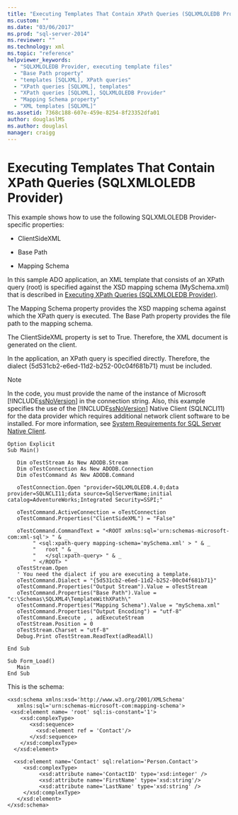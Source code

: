 ```yaml
---
title: "Executing Templates That Contain XPath Queries (SQLXMLOLEDB Provider) | Microsoft Docs"
ms.custom: ""
ms.date: "03/06/2017"
ms.prod: "sql-server-2014"
ms.reviewer: ""
ms.technology: xml
ms.topic: "reference"
helpviewer_keywords: 
  - "SQLXMLOLEDB Provider, executing template files"
  - "Base Path property"
  - "templates [SQLXML], XPath queries"
  - "XPath queries [SQLXML], templates"
  - "XPath queries [SQLXML], SQLXMLOLEDB Provider"
  - "Mapping Schema property"
  - "XML templates [SQLXML]"
ms.assetid: 7368c188-607e-459e-8254-8f23352dfa01
author: douglaslMS
ms.author: douglasl
manager: craigg
---
```

# Executing Templates That Contain XPath Queries (SQLXMLOLEDB Provider)
  This example shows how to use the following SQLXMLOLEDB Provider-specific properties:  
  
-   ClientSideXML  
  
-   Base Path  
  
-   Mapping Schema  
  
 In this sample ADO application, an XML template that consists of an XPath query (root) is specified against the XSD mapping schema (MySchema.xml) that is described in [Executing XPath Queries &#40;SQLXMLOLEDB Provider&#41;](executing-xpath-queries-sqlxmloledb-provider.md).  
  
 The Mapping Schema property provides the XSD mapping schema against which the XPath query is executed. The Base Path property provides the file path to the mapping schema.  
  
 The ClientSideXML property is set to True. Therefore, the XML document is generated on the client.  
  
 In the application, an XPath query is specified directly. Therefore, the dialect {5d531cb2-e6ed-11d2-b252-00c04f681b71} must be included.  
  
> [!NOTE]  
>  In the code, you must provide the name of the instance of Microsoft [!INCLUDE[ssNoVersion](../../../includes/ssnoversion-md.md)] in the connection string. Also, this example specifies the use of the [!INCLUDE[ssNoVersion](../../../includes/ssnoversion-md.md)] Native Client (SQLNCLI11) for the data provider which requires additional network client software to be installed. For more information, see [System Requirements for SQL Server Native Client](../../native-client/system-requirements-for-sql-server-native-client.md).  
  
```  
Option Explicit  
Sub Main()  
  
   Dim oTestStream As New ADODB.Stream  
   Dim oTestConnection As New ADODB.Connection  
   Dim oTestCommand As New ADODB.Command  
  
   oTestConnection.Open "provider=SQLXMLOLEDB.4.0;data provider=SQLNCLI11;data source=SqlServerName;initial catalog=AdventureWorks;Integrated Security=SSPI;"  
  
   oTestCommand.ActiveConnection = oTestConnection  
   oTestCommand.Properties("ClientSideXML") = "False"  
  
   oTestCommand.CommandText = "<ROOT xmlns:sql='urn:schemas-microsoft-com:xml-sql'> " & _  
        " <sql:xpath-query mapping-schema='mySchema.xml' > " & _  
        "   root " & _  
        "   </sql:xpath-query> " & _  
        " </ROOT> "  
   oTestStream.Open  
   ' You need the dialect if you are executing a template.  
   oTestCommand.Dialect = "{5d531cb2-e6ed-11d2-b252-00c04f681b71}"  
   oTestCommand.Properties("Output Stream").Value = oTestStream  
   oTestCommand.Properties("Base Path").Value = "c:\Schemas\SQLXML4\TemplateWithXPath\"  
   oTestCommand.Properties("Mapping Schema").Value = "mySchema.xml"  
   oTestCommand.Properties("Output Encoding") = "utf-8"  
   oTestCommand.Execute , , adExecuteStream  
   oTestStream.Position = 0  
   oTestStream.Charset = "utf-8"  
   Debug.Print oTestStream.ReadText(adReadAll)  
  
End Sub  
  
Sub Form_Load()  
   Main  
End Sub  
```  
  
 This is the schema:  
  
```  
<xsd:schema xmlns:xsd='http://www.w3.org/2001/XMLSchema'  
   xmlns:sql='urn:schemas-microsoft-com:mapping-schema'>  
 <xsd:element name= 'root' sql:is-constant='1'>   
    <xsd:complexType>  
       <xsd:sequence>  
         <xsd:element ref = 'Contact'/>  
       </xsd:sequence>  
    </xsd:complexType>  
  </xsd:element>  
  
  <xsd:element name='Contact' sql:relation='Person.Contact'>  
     <xsd:complexType>  
          <xsd:attribute name='ContactID' type='xsd:integer' />  
          <xsd:attribute name='FirstName' type='xsd:string'/>   
          <xsd:attribute name='LastName' type='xsd:string' />   
     </xsd:complexType>  
   </xsd:element>  
</xsd:schema>  
```  
  
  
